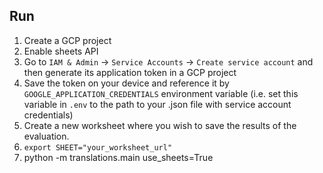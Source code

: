 ## Run
1. Create a GCP project
2. Enable sheets API
3. Go to `IAM & Admin` -> `Service Accounts` -> `Create service account` and then generate its application token in a GCP project
4. Save the token on your device and reference it by `GOOGLE_APPLICATION_CREDENTIALS` environment variable (i.e. set this variable in `.env` to the path to your .json file with service account credentials)
5. Create a new worksheet where you wish to save the results of the evaluation.
6. `export SHEET="your_worksheet_url"`
7. python -m translations.main use_sheets=True

